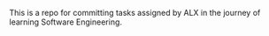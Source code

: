 
This is a repo for committing tasks assigned by ALX in the journey of learning Software Engineering.
